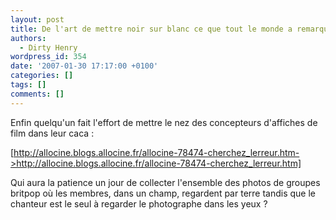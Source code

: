 ```yaml
---
layout: post
title: De l'art de mettre noir sur blanc ce que tout le monde a remarqué
authors:
  - Dirty Henry
wordpress_id: 354
date: '2007-01-30 17:17:00 +0100'
categories: []
tags: []
comments: []
---
```

Enfin quelqu'un fait l'effort de mettre le nez des concepteurs d'affiches de film dans leur caca :

[http://allocine.blogs.allocine.fr/allocine-78474-cherchez_lerreur.htm->http://allocine.blogs.allocine.fr/allocine-78474-cherchez_lerreur.htm] 

Qui aura la patience un jour de collecter l'ensemble des photos de groupes britpop où les membres, dans un champ, regardent par terre tandis que le chanteur est le seul à regarder le photographe dans les yeux ?
